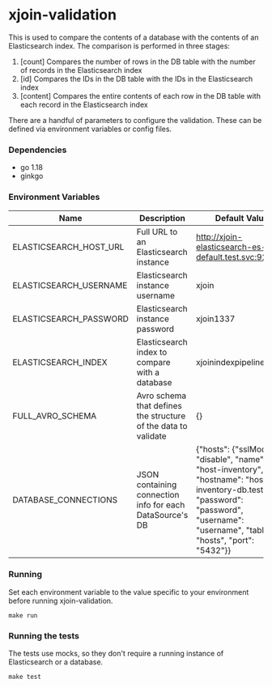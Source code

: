 xjoin-validation
================

This is used to compare the contents of a database with the contents of an Elasticsearch index. The comparison is
performed in three stages:

1. [count] Compares the number of rows in the DB table with the number of records in the Elasticsearch index
2. [id] Compares the IDs in the DB table with the IDs in the Elasticsearch index
3. [content] Compares the entire contents of each row in the DB table with each record in the Elasticsearch index

There are a handful of parameters to configure the validation. These can be defined via environment variables or config
files.

### Dependencies

- go 1.18
- ginkgo

### Environment Variables

| Name                   | Description                                                    | Default Value                                                                                                                                                                           |
|------------------------|----------------------------------------------------------------|-----------------------------------------------------------------------------------------------------------------------------------------------------------------------------------------|
| ELASTICSEARCH_HOST_URL | Full URL to an Elasticsearch instance                          | http://xjoin-elasticsearch-es-default.test.svc:9200                                                                                                                                     |
| ELASTICSEARCH_USERNAME | Elasticsearch instance username                                | xjoin                                                                                                                                                                                   |
| ELASTICSEARCH_PASSWORD | Elasticsearch instance password                                | xjoin1337                                                                                                                                                                               |
| ELASTICSEARCH_INDEX    | Elasticsearch index to compare with a database                 | xjoinindexpipeline.hosts                                                                                                                                                                |
| FULL_AVRO_SCHEMA       | Avro schema that defines the structure of the data to validate | {}                                                                                                                                                                                      |
| DATABASE_CONNECTIONS   | JSON containing connection info for each DataSource's DB       | {"hosts": {"sslMode": "disable", "name": "host-inventory", "hostname": "host-inventory-db.test.svc", "password": "password", "username": "username", "table": "hosts", "port": "5432"}} |

### Running

Set each environment variable to the value specific to your environment before running xjoin-validation.

```shell
make run
```

### Running the tests

The tests use mocks, so they don't require a running instance of Elasticsearch or a database.

```shell
make test
```